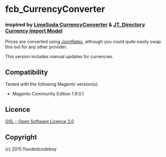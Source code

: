 # fcb_CurrencyConverter
### inspired by [LimeSoda CurrencyConverter](https://github.com/LimeSoda/LimeSoda_CurrencyConverter) & [JT_Directory Currency Import Model](http://www.magentocommerce.com/wiki/5_-_modules_and_development/using_yahoo_finance_for_currency_exchange_rate_retrieval)

Prices are converted using [JsonRates](http://jsonrates.com), although you could quite easily swap this out for any other provider.

This version includes manual updates for currencies.

Compatibility
-------------
Tested with the following Magento version(s):
- Magento Community Edition 1.9.0.1

Licence
-------
[OSL - Open Software Licence 3.0](http://opensource.org/licenses/osl-3.0.php)

Copyright
---------
(c) 2015 floodedcodeboy
